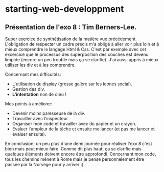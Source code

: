 # starting-web-developpment
## Présentation de l'exo 8 : Tim Berners-Lee.

Super exercice de synthétisation de la matière vue précédement. 
L'obligation de respecter un cadre précis m'a obligé à aller voir plus loin et à mieux comprendre le langage Html & Css. 
C'est par exemple avec cet excercice que le processus des superposition des couches est devenu limpide (encore un peu trouble mais ça se clarifie).
J'ai aussi appris à mieux utiliser les div et à les comprendre.  

Concernant mes difficultés:
* L'utilisation du display (grosse galère sur les îcones social).
* Gestion des div.
* **L'intentation** non de dieu ! 

Mes points à améliorer:
* Devenir moins paresseuse de la div.
* Travailller avec l'inspecteur.
* Organiser mon code et travailler avec du papier et un crayon. 
* Evaluer l'ampleur de la tâche et ensuite me lancer (et pas me lancer et évaluer ensuite). 

En conclusion; un peu plus d'une demi journée pour réaliser l'exo 8 c'est bien mais peut mieux faire. 
Comme dit plus haut, ça se clarifie mais quelques éléments doivent encore être approfondi. 
Concernant mon code, tous les chemins mènent à Rome mais je pense personnelement être passée par la Norvège pour y arriver :).


